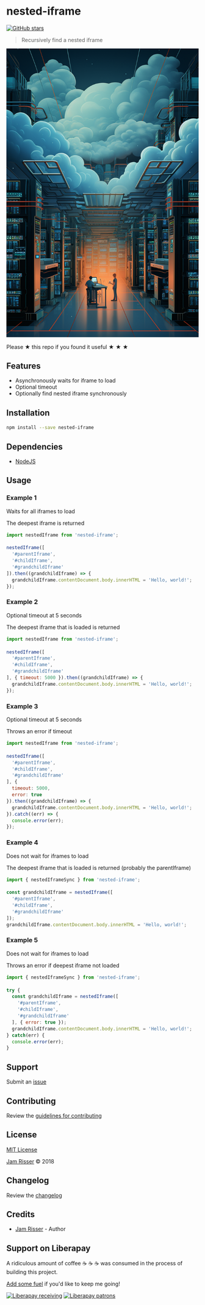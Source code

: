 # nested-iframe

[![GitHub stars](https://img.shields.io/github/stars/codejamninja/nested-iframe.svg?style=social&label=Stars)](https://github.com/codejamninja/nested-iframe)

> Recursively find a nested iframe

![](assets/nested-iframe.png)

Please ★ this repo if you found it useful ★ ★ ★


## Features

* Asynchronously waits for iframe to load
* Optional timeout
* Optionally find nested iframe synchronously


## Installation

```sh
npm install --save nested-iframe
```


## Dependencies

* [NodeJS](https://nodejs.org)


## Usage

### Example 1

Waits for all iframes to load

The deepest iframe is returned

```js
import nestedIframe from 'nested-iframe';

nestedIframe([
  '#parentIframe',
  '#childIframe',
  '#grandchildIframe'
]).then((grandchildIframe) => {
  grandchildIframe.contentDocument.body.innerHTML = 'Hello, world!';
});
```

### Example 2

Optional timeout at 5 seconds

The deepest iframe that is loaded is returned

```js
import nestedIframe from 'nested-iframe';

nestedIframe([
  '#parentIframe',
  '#childIframe',
  '#grandchildIframe'
], { timeout: 5000 }).then((grandchildIframe) => {
  grandchildIframe.contentDocument.body.innerHTML = 'Hello, world!';
});
```

### Example 3

Optional timeout at 5 seconds

Throws an error if timeout

```js
import nestedIframe from 'nested-iframe';

nestedIframe([
  '#parentIframe',
  '#childIframe',
  '#grandchildIframe'
], {
  timeout: 5000,
  error: true
}).then((grandchildIframe) => {
  grandchildIframe.contentDocument.body.innerHTML = 'Hello, world!';
}).catch((err) => {
  console.error(err);
});
```

### Example 4

Does not wait for iframes to load

The deepest iframe that is loaded is returned (probably the parentIframe)

```js
import { nestedIframeSync } from 'nested-iframe';

const grandchildIframe = nestedIframe([
  '#parentIframe',
  '#childIframe',
  '#grandchildIframe'
]);
grandchildIframe.contentDocument.body.innerHTML = 'Hello, world!';
```

### Example 5

Does not wait for iframes to load

Throws an error if deepest iframe not loaded

```js
import { nestedIframeSync } from 'nested-iframe';

try {
  const grandchildIframe = nestedIframe([
    '#parentIframe',
    '#childIframe',
    '#grandchildIframe'
  ], { error: true });
  grandchildIframe.contentDocument.body.innerHTML = 'Hello, world!';
} catch(err) {
  console.error(err);
}
```


## Support

Submit an [issue](https://github.com/codejamninja/nested-iframe/issues/new)


## Contributing

Review the [guidelines for contributing](https://github.com/codejamninja/nested-iframe/blob/master/CONTRIBUTING.md)


## License

[MIT License](https://github.com/codejamninja/nested-iframe/blob/master/LICENSE)

[Jam Risser](https://codejam.ninja) © 2018


## Changelog

Review the [changelog](https://github.com/codejamninja/nested-iframe/blob/master/CHANGELOG.md)


## Credits

* [Jam Risser](https://codejam.ninja) - Author


## Support on Liberapay

A ridiculous amount of coffee ☕ ☕ ☕ was consumed in the process of building this project.

[Add some fuel](https://liberapay.com/codejamninja/donate) if you'd like to keep me going!

[![Liberapay receiving](https://img.shields.io/liberapay/receives/codejamninja.svg?style=flat-square)](https://liberapay.com/codejamninja/donate)
[![Liberapay patrons](https://img.shields.io/liberapay/patrons/codejamninja.svg?style=flat-square)](https://liberapay.com/codejamninja/donate)

